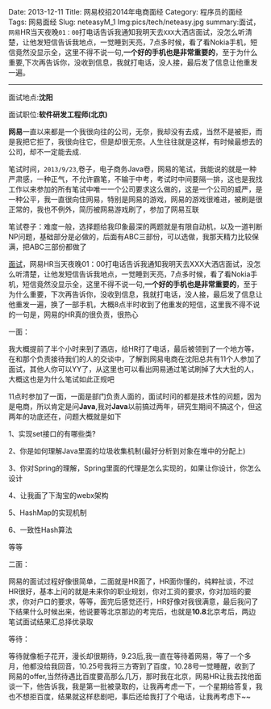 Date: 2013-12-11
Title: 网易校招2014年电商面经
Category: 程序员的面经
Tags: 网易面经
Slug: neteasyM_1
Img:pics/tech/neteasy.jpg
summary:面试，`网易`HR当天夜晚`01：00`打电话告诉我通知我明天去`XXX`大洒店面试，没怎么听清楚，让他发短信告诉我地点，一觉睡到天亮，7点多时候，看了看Nokia手机，短信竟然没显示全，这里不得不说一句,**一个好的手机也是非常重要的**，至于为什么重要,下次再告诉你，没收到信息，我就打电话，没人接，最后发了信息让他重发一遍。

----------

面试地点:**沈阳**

面试职位:**软件研发工程师(北京)**

**网易**一直以来都是一个我很向往的公司，无奈，我却没有去成，当然不是被拒，而是我把它拒了，我很向往它，但是却很无奈。人生往往就是这样，有时候最想去的公司，却不一定能去成.

笔试时间，`2013/9/23`,卷子，电子商务Java卷，网易的笔试，我能说的就是一种严肃感，一种正气，不允许霸笔，不输于中考，考试时中间要隔一排，这也是我找工作以来参加的所有笔试中唯一一个公司要求这么做的，这是一个公司的威严，是一种公平，我一直很向住网易，特别是网易的游戏，网易的游戏很难进，被刷是很正常的，我也不例外，简历被网易游戏刷了，参加了网易互联

笔试卷子：难度一般，选择题给我印象最深的两题就是有限自动机，以及一道判断NP问题，基础部分是必做的，后面有ABC三部份，可以选做，我那天精力比较保满，把ABC三部份都做了

[面试](http://www.yanyulin.info/pages/2013/12/neteasyM_1.html "烟雨林")，网易HR当天夜晚01：00打电话告诉我通知我明天去XXX大洒店面试，没怎么听清楚，让他发短信告诉我地点，一觉睡到天亮，7点多时候，看了看Nokia手机，短信竟然没显示全，这里不得不说一句,**一个好的手机也是非常重要的**，至于为什么重要，下次再告诉你，没收到信息，我就打电话，没人接，最后发了信息让他重发一遍，换了一部手机，大概8点半时收到了他重发的短信，这里我不得不说的一句是，网易的HR真的很负责，很热心

一面：

我大概提前了半个小时来到了酒店，给HR打了电话，最后被领到了一个地方等，在和那个负责接待我们的人的交谈中，了解到网易电商在沈阳总共有11个人参加了面试，其他人你可以YY了，从这里也可以看出网易通过笔试刷掉了大大批的人，大概这也是为什么笔试如此正规吧

11点时参加了一面，一面是部门负责人面的，面试时问的都是技术性的问题，因为是电商，所以肯定是问**Java**,我对**Java**以前搞过两年，研究生期间不搞这个，但这两年的功底还在，问题大概就是如下

1、实现set接口的有哪些类?

2、你是如何理解Java里面的垃圾收集机制(最好分析到对象在堆中的分配上)

3、你对Spring的理解，Spring里面的代理是怎么实现的，如果让你设计，你怎么设计

4、让我画了下淘宝的webx架构

5、HashMap的实现机制

6、一致性Hash算法

等等

二面：

网易的面试过程好像很简单，二面就是HR面了，HR面你懂的，纯粹扯谈，不过HR很好，基本上问的就是未来你的职业规划，你对工资的要求，你对加班的要求，你对户口的要求，等等，面完后感觉还行，HR好像对我很满意，最后我问了下结果什么时候出来，他说要等北京那边的考完后，也就是**10.8**北京考后，两边笔试面试结果汇总择优录取


等待：

等待就像栀子花开，漫长却很期待，9.23后,我一直在等待着网易，等了一个多月，他都没给我回音，10.25号我将三方寄到了百度，10.28号一觉睡醒，收到了网易的offer,当然待遇比百度要高那么几万，那时我在北京，网易HR让我去找他面谈一下，他告诉我，我是第一批被录取的，让我再考虑一下，一个星期给答复，我也不想拒百度，结果就这样悲剧吧，事后还给我打了个电话，让我再考虑下~~





